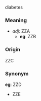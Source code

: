 diabetes
### Meaning
+ _adj_: ZZA
	+ __eg__: ZZB

### Origin

ZZC

### Synonym

__eg__: ZZD

+ ZZE


